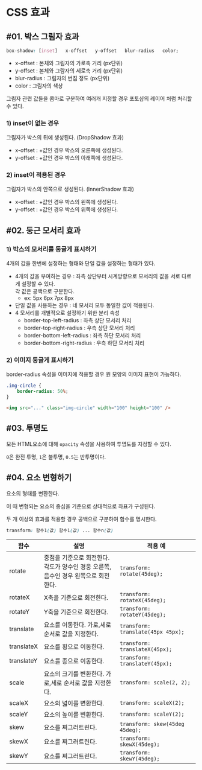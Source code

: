 # CSS 효과

## #01. 박스 그림자 효과

```css
box-shadow: [inset]   x-offset   y-offset   blur-radius   color;
```

- x-offset : 본체와 그림자의 가로축 거리 (px단위)
- y-offset : 본체와 그람자의 세로축 거리 (px단위)
- blur-radius : 그림자의 번짐 정도 (px단위)
- color : 그림자의 색상

그림자 관련 값들을 콤마로 구분하여 여러개 지정할 경우 포토샵의 레이어 처럼 처리할 수 있다.


### 1) inset이 없는 경우

그림자가 박스의 뒤에 생성된다. (DropShadow 효과)

- x-offset : +값인 경우 박스의 오른쪽에 생성된다.
- y-offset : +값인 경우 박스의 아래쪽에 생성된다.

### 2) inset이 적용된 경우

그림자가 박스의 안쪽으로 생성된다. (InnerShadow 효과)

- x-offset : +값인 경우 박스의 왼쪽에 생성된다.
- y-offset : +값인 경우 박스의 위쪽에 생성된다.

## #02. 둥근 모서리 효과

### 1) 박스의 모서리를 둥글게 표시하기

4개의 값을 한번에 설정하는 형태와 단일 값을 설정하는 형태가 있다.

- 4개의 값을 부여하는 경우 : 좌측 상단부터 시계방향으로 모서리의 값을 서로 다르게 설정할 수 있다.<br/>각 값은 공백으로 구분한다.
    - ex: 5px  6px  7px  8px
- 단일 값을 사용하는 경우 : 네 모서리 모두 동일한 값이 적용된다.
- 4 모서리를 개별적으로 설정하기 위한 분리 속성
    - border-top-left-radius : 좌측 상단 모서리 처리
    - border-top-right-radius : 우측 상단 모서리 처리
    - border-bottom-left-radius : 좌측 하단 모서리 처리
    - border-bottom-right-radius : 우측 하단 모서리 처리

### 2) 이미지 둥글게 표시하기

border-radius 속성을 이미지에 적용할 경우 원 모양의 이미지 표현이 가능하다.

```css
.img-circle {
    border-radius: 50%;
}
```
```html
<img src="..." class="img-circle" width="100" height="100" />
```

## #03. 투명도

모든 HTML요소에 대해 `opacity` 속성을 사용하여 투명도를 지정할 수 있다.

`0`은 완전 투명, `1`은 불투명, `0.5`는 반투명이다.

## #04. 요소 변형하기

요소의 형태를 변환한다.

이 때 변형되는 요소의 중심을 기준으로 상대적으로 좌표가 구성된다.

두 개 이상의 효과를 적용할 경우 공백으로 구분하여 함수를 명시한다.

```css
transform: 함수1(값) 함수1(값) ... 함수n(값)
```

| 함수 | 설명 | 적용 예 |
|---|---|---|
| rotate | 중점을 기준으로 회전한다.<br/>각도가 양수인 경웅 오른쪽, 음수인 경우 왼쪽으로 회전한다. | `transform: rotate(45deg);` |
| rotateX | X축을 기준으로 회전한다. | `transform: rotateX(45deg);` |
| rotateY | Y축을 기준으로 회전한다. | `transform: rotateY(45deg);` |
| translate | 요소를 이동한다. 가로,세로 순서로 값을 지정한다. | `transform: translate(45px 45px);` |
| translateX | 요소를 횡으로 이동한다. | `transform: translateX(45px);` |
| translateY | 요소를 종으로 이동한다. | `transform: translateY(45px);` |
| scale | 요소의 크기를 변환한다. 가로,세로 순서로 값을 지정한다. | `transform: scale(2, 2);` |
| scaleX | 요소의 넓이를 변환한다. | `transform: scaleX(2);` |
| scaleY | 요소의 높이를 변환한다. | `transform: scaleY(2);` |
| skew | 요소를 찌그러트린다. | `transform: skew(45deg 45deg);` |
| skewX | 요소를 찌그러트린다. | `transform: skewX(45deg);` |
| skewY | 요소를 찌그러트린다. | `transform: skewY(45deg);` |